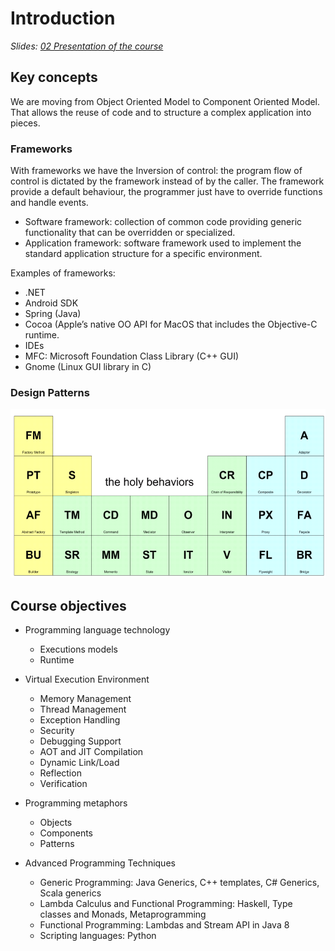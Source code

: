 # Introduction

_Slides: [02 Presentation of the course](slides/02-Presentation-of-the-course.pdf)_

## Key concepts
We are moving from Object Oriented Model to Component Oriented Model. That allows the reuse of code and to structure a complex application into pieces.

### Frameworks
With frameworks we have the Inversion of control: the program flow of control is dictated by the framework instead of by the caller. The framework provide a default behaviour, the programmer just have to override functions and handle events.

- Software framework: collection of common code providing generic functionality that can be overridden or specialized.
- Application framework: software framework used to implement the standard application structure for a specific environment.

Examples of frameworks:

- .NET
- Android SDK
- Spring (Java)
- Cocoa (Apple’s native OO API for MacOS that includes the Objective-C runtime. 
- IDEs
- MFC: Microsoft Foundation Class Library (C++ GUI)
- Gnome (Linux GUI library in C)

### Design Patterns
![23 Design Patterns of the Gang of Fours](img/23-design-patterns-gang-of-four.png)

## Course objectives
- Programming language technology
  - Executions models
  - Runtime
- Virtual Execution Environment
  - Memory Management
  - Thread Management
  - Exception Handling
  - Security
  - Debugging Support
  - AOT and JIT Compilation
  - Dynamic Link/Load
  - Reflection
  - Verification
- Programming metaphors
  - Objects
  - Components
  - Patterns

- Advanced Programming Techniques
  - Generic Programming: Java Generics, C++ templates, C# Generics, Scala generics
  - Lambda Calculus and Functional Programming: Haskell, Type classes and Monads, Metaprogramming
  - Functional Programming: Lambdas and Stream API in Java 8
  - Scripting languages: Python
